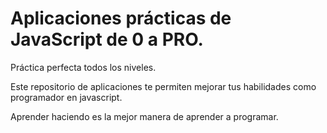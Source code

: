# Aplicaciones prácticas de JavaScript de 0 a PRO. 

Práctica perfecta todos los niveles.

Este repositorio de aplicaciones te permiten mejorar tus habilidades como programador en javascript.

Aprender haciendo es la mejor manera de aprender a programar.
